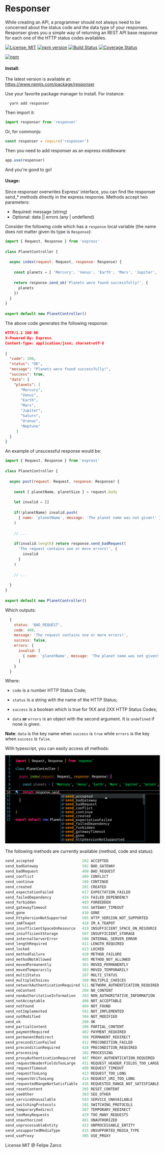 # Responser

While creating an API, a programmer should not always need to be concerned about the status code and the data type of your responses. Responser gives you a simple way of returning an REST API base response for each one of the HTTP status codes availables.

[![License: MIT](https://img.shields.io/badge/License-MIT-blue.svg)](https://opensource.org/licenses/MIT) [![npm version](https://badge.fury.io/js/responser.svg)](https://badge.fury.io/js/responser) [![Build Status](https://travis-ci.org/felipezarco/responser.svg?branch=master)](https://travis-ci.org/felipezarco/responser) [![Coverage Status](https://coveralls.io/repos/github/felipezarco/responser/badge.svg?branch=master)](https://coveralls.io/github/felipezarco/responser?branch=master)


[![npm](https://nodei.co/npm/responser.png)](https://www.npmjs.com/package/responser)

#### Install:

The latest version is available at: https://www.npmjs.com/package/responser

Use your favorite package manager to install. For instance: 

```
  yarn add responser
```

Then import it:

```javascript
import responser from 'responser'
```

Or, for commonjs:

```javascript
const responser = require('responser')
```

Then you need to add responser as an express middleware:

```javascript
app.use(responser)
```

And you're good to go!

#### Usage:

Since responser overwrites Express' interface, you can find the responser send_* methods directly in the express response. Methods accept two parameters: 

* Required: message (string)
* Optional: data || errors (any | undefiend)

Consider the following code which has a `response` local variable (the name does not matter given its type is `Response`):

```javascript
import { Request, Response } from 'express'

class PlanetController {

  async index(request: Request, response: Response) {

    const planets = [ 'Mercury', 'Venus', 'Earth', 'Mars', 'Jupiter', 'Saturn', 'Uranus', 'Neptune' ]

    return response.send_ok('Planets were found successfully!', {
      planets
    })
  }
}

export default new PlanetController()
```

The above code generates the following response:

```json
HTTP/1.1 200 OK
X-Powered-By: Express
Content-Type: application/json; charset=utf-8

{
  "code": 200,
  "status": "OK",
  "message": "Planets were found successfully!",
  "success": true,
  "data": {
    "planets": [
       "Mercury", 
       "Venus",
       "Earth",
       "Mars",
       "Jupiter",
       "Saturn",
       "Uranus",
       "Neptune"
     ]
  }
}
```

An example of unsucessful response would be:

```javascript
import { Request, Response } from 'express'

class PlanetController {

  async post(request: Request, response: Response) {

    const { planetName, planetSize } = request.body

    let invalid = []

    if(!planetName) invalid.push(
      { name: 'planetName', message: 'The planet name was not given!' }
    )

    // ...

    if(invalid.length) return response.send_badRequest(
      'The request contains one or more errors!', {
        invalid
      }
    )

    // ...

  }
}

export default new PlanetController()
```

Which outputs: 

```javascript
  {
    status: 'BAD_REQUEST',
    code: 400,
    message: 'The request contains one or more errors!',
    success: false,
    errors: {
      invalid: [
        { name: 'planetName', message: 'The planet name was not given!' }
      ]
    }
  }
```


Where:

- `code` is a number HTTP Status Code;

- `status` is a string with the name of the HTTP Status;

- `success` is a boolean which is true for 1XX and 2XX HTTP Status Codes;

- `data` **or** `errors` is an object with the second argument. It is `undefined` if none is given.

**Note**: `data` is the key name when `success` is `true` while `errors` is the key when `success` is `false`.

With typescript, you can easily access all methods:

![vscode suggestions](https://raw.githubusercontent.com/felipezarco/files/master/images/screenshots/responser.png "Responser typescript methods suggestion")

The following methods are currently available (method, code and status):
```javascript
send_accepted                      202 ACCEPTED 
send_badGateway                    502 BAD_GATEWAY 
send_badRequest                    400 BAD_REQUEST 
send_conflict                      409 CONFLICT 
send_continue                      100 CONTINUE 
send_created                       201 CREATED 
send_expectationFailed             417 EXPECTATION_FAILED 
send_failedDependency              424 FAILED_DEPENDENCY 
send_forbidden                     403 FORBIDDEN 
send_gatewayTimeout                504 GATEWAY_TIMEOUT 
send_gone                          410 GONE 
send_httpVersionNotSupported       505 HTTP_VERSION_NOT_SUPPORTED 
send_imATeapot                     418 IM_A_TEAPOT 
send_insufficientSpaceOnResource   419 INSUFFICIENT_SPACE_ON_RESOURCE 
send_insufficientStorage           507 INSUFFICIENT_STORAGE 
send_internalServerError           500 INTERNAL_SERVER_ERROR 
send_lengthRequired                411 LENGTH_REQUIRED 
send_locked                        423 LOCKED 
send_methodFailure                 420 METHOD_FAILURE 
send_methodNotAllowed              405 METHOD_NOT_ALLOWED 
send_movedPermanently              301 MOVED_PERMANENTLY 
send_movedTemporarily              302 MOVED_TEMPORARILY 
send_multiStatus                   207 MULTI_STATUS 
send_multipleChoices               300 MULTIPLE_CHOICES 
send_networkAuthenticationRequired 511 NETWORK_AUTHENTICATION_REQUIRED 
send_noContent                     204 NO_CONTENT 
send_nonAuthoritativeInformation   203 NON_AUTHORITATIVE_INFORMATION 
send_notAcceptable                 406 NOT_ACCEPTABLE 
send_notFound                      404 NOT_FOUND 
send_notImplemented                501 NOT_IMPLEMENTED 
send_notModified                   304 NOT_MODIFIED 
send_ok                            200 OK 
send_partialContent                206 PARTIAL_CONTENT 
send_paymentRequired               402 PAYMENT_REQUIRED 
send_permanentRedirect             308 PERMANENT_REDIRECT 
send_preconditionFailed            412 PRECONDITION_FAILED 
send_preconditionRequired          428 PRECONDITION_REQUIRED 
send_processing                    102 PROCESSING 
send_proxyAuthenticationRequired   407 PROXY_AUTHENTICATION_REQUIRED 
send_requestHeaderFieldsTooLarge   431 REQUEST_HEADER_FIELDS_TOO_LARGE 
send_requestTimeout                408 REQUEST_TIMEOUT 
send_requestTooLong                413 REQUEST_TOO_LONG 
send_requestUriTooLong             414 REQUEST_URI_TOO_LONG 
send_requestedRangeNotSatisfiable  416 REQUESTED_RANGE_NOT_SATISFIABLE 
send_resetContent                  205 RESET_CONTENT 
send_seeOther                      303 SEE_OTHER 
send_serviceUnavailable            503 SERVICE_UNAVAILABLE 
send_switchingProtocols            101 SWITCHING_PROTOCOLS 
send_temporaryRedirect             307 TEMPORARY_REDIRECT 
send_tooManyRequests               429 TOO_MANY_REQUESTS 
send_unauthorized                  401 UNAUTHORIZED 
send_unprocessableEntity           422 UNPROCESSABLE_ENTITY 
send_unsupportedMediaType          415 UNSUPPORTED_MEDIA_TYPE 
send_useProxy                      305 USE_PROXY 
```

License MIT @ Felipe Zarco


